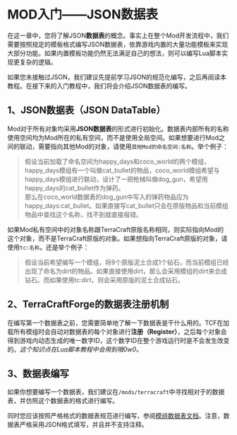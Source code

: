 # MOD入门——JSON数据表

在这一章中，您将了解JSON**数据表**的概念。事实上在整个Mod开发流程中，我们需要按照规定的模板格式编写JSON数据表，依靠游戏内置的大量功能模板来实现大部分功能。如果内置模板功能仍然无法满足自己的想法，则可以编写Lua脚本实现更复杂的逻辑。

如果您未接触过JSON，我们建议先提前学习JSON的规范化编写，之后再阅读本教程。在接下来的入门教程中，我们将会介绍JSON数据表的编写。

## 1、JSON数据表（JSON DataTable）

Mod对于所有对象均采用**JSON数据表**的形式进行初始化。数据表内部所有的名称使用空间均为Mod所在的私有空间，而不是使用全局空间。如果想要进行Mod之间的联动，需要指向其他Mod的对象，请使用`其他Mod的命名空间:名称`。举个例子：

> 假设当前加载了命名空间为happy\_days和coco\_world的两个模组，happy\_days模组有一个叫做cat\_bullet的物品，coco\_world模组希望与happy\_days模组进行联动，设计了一把枪械叫做dog\_gun，希望用happy\_days的cat\_bullet作为弹药。  
> 那么在coco\_world数据表的dog\_gun中写入的弹药物品应为happy\_days:cat\_bullet。如果直接写cat\_bullet只会在原版物品和当前模组物品中查找这个名称，找不到就直接报错。

如果Mod私有空间中的对象名称跟TerraCraft原版名称相同，则实际指向Mod的这个对象，而不是TerraCraft原版的对象。如果想指向TerraCraft原版的对象，请使用`tc:名称`。还是举个例子：

> 假设当前希望编写一个模组，将9个原版泥土合成1个钻石，而当前模组已经出现了命名为dirt的物品。如果直接使用dirt，那么会采用模组的dirt来合成钻石。而如果使用tc:dirt，则会采用原版的泥土合成钻石。

## 2、TerraCraftForge的数据表注册机制

在编写第一个数据表之前，您需要简单地了解一下数据表是干什么用的。TCF在加载所有模组时会自动对数据表的每个对象进行**注册（Register）**，之后每个对象会得到游戏内动态生成的唯一数字ID，这个数字ID在整个游戏运行时是不会发生改变的。_这个知识点在Lua脚本教程中会用到哦0w0。_

## 3、数据表编写

如果你想要编写一个数据表，我们建议在`/mods/terracraft`中寻找相对于的数据表，并仿照这个数据表的格式进行编写。

同时您应该按照严格格式的数据表规范进行编写，参阅[模组数据表文档](../datatable.md)。注意，数据表严格采用JSON格式填写，并且并不支持注释。

